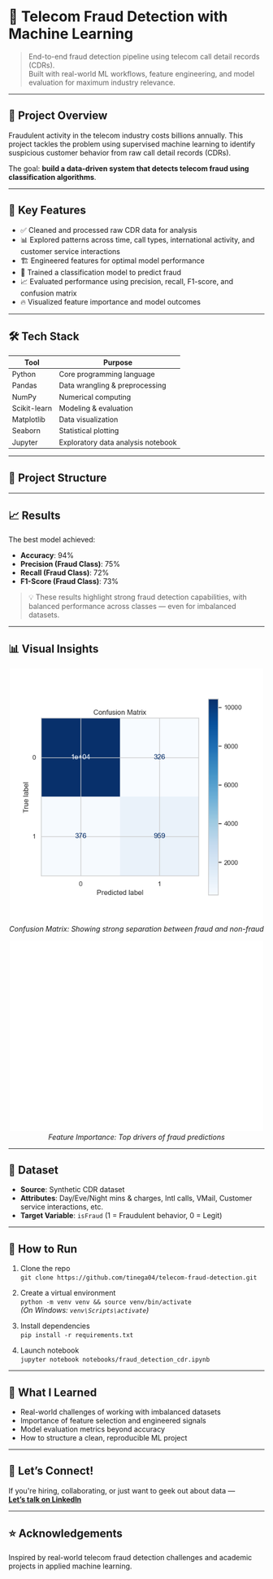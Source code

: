 # 📡 Telecom Fraud Detection with Machine Learning

> End-to-end fraud detection pipeline using telecom call detail records (CDRs).  
> Built with real-world ML workflows, feature engineering, and model evaluation for maximum industry relevance.

---

## 🚀 Project Overview

Fraudulent activity in the telecom industry costs billions annually. This project tackles the problem using supervised machine learning to identify suspicious customer behavior from raw call detail records (CDRs).

The goal: **build a data-driven system that detects telecom fraud using classification algorithms**.

---

## 🧠 Key Features

- ✅ Cleaned and processed raw CDR data for analysis  
- 📊 Explored patterns across time, call types, international activity, and customer service interactions  
- 🏗️ Engineered features for optimal model performance  
- 🤖 Trained a classification model to predict fraud  
- 📈 Evaluated performance using precision, recall, F1-score, and confusion matrix  
- 🔥 Visualized feature importance and model outcomes  

---

## 🛠️ Tech Stack

| Tool         | Purpose                            |
|--------------|-------------------------------------|
| Python       | Core programming language           |
| Pandas       | Data wrangling & preprocessing      |
| NumPy        | Numerical computing                 |
| Scikit-learn | Modeling & evaluation               |
| Matplotlib   | Data visualization                  |
| Seaborn      | Statistical plotting                |
| Jupyter      | Exploratory data analysis notebook  |

---

## 📂 Project Structure

---

## 📈 Results

The best model achieved:

- **Accuracy**: 94%  
- **Precision (Fraud Class)**: 75%  
- **Recall (Fraud Class)**: 72%  
- **F1-Score (Fraud Class)**: 73%

> 💡 These results highlight strong fraud detection capabilities, with balanced performance across classes — even for imbalanced datasets.

---

## 📊 Visual Insights

<p align="center">
  <img src="https://github.com/tinega04/telecom-fraud-detection/blob/main/notebooks/figures/confusion_matrix.png?raw=true" alt="Confusion Matrix" width="500">
  <br>
  <em>Confusion Matrix: Showing strong separation between fraud and non-fraud</em>
</p>

<p align="center">
  <img src="https://github.com/tinega04/telecom-fraud-detection/blob/main/notebooks/figures/feature_importance.png?raw=true" alt="Feature Importance" width="500">
  <br>
  <em>Feature Importance: Top drivers of fraud predictions</em>
</p>

---

## 📁 Dataset

- **Source**: Synthetic CDR dataset  
- **Attributes**: Day/Eve/Night mins & charges, Intl calls, VMail, Customer service interactions, etc.  
- **Target Variable**: `isFraud` (1 = Fraudulent behavior, 0 = Legit)

---

## 📌 How to Run

1. Clone the repo  
   `git clone https://github.com/tinega04/telecom-fraud-detection.git`

2. Create a virtual environment  
   `python -m venv venv && source venv/bin/activate`  
   *(On Windows: `venv\Scripts\activate`)*

3. Install dependencies  
   `pip install -r requirements.txt`

4. Launch notebook  
   `jupyter notebook notebooks/fraud_detection_cdr.ipynb`

---

## 🧠 What I Learned

- Real-world challenges of working with imbalanced datasets  
- Importance of feature selection and engineered signals  
- Model evaluation metrics beyond accuracy  
- How to structure a clean, reproducible ML project  

---

## 📣 Let’s Connect!

If you're hiring, collaborating, or just want to geek out about data —  
**[Let’s talk on LinkedIn](https://www.linkedin.com/in/stephen-tinega-580b09184/)**

---

## ⭐ Acknowledgements

Inspired by real-world telecom fraud detection challenges and academic projects in applied machine learning.

